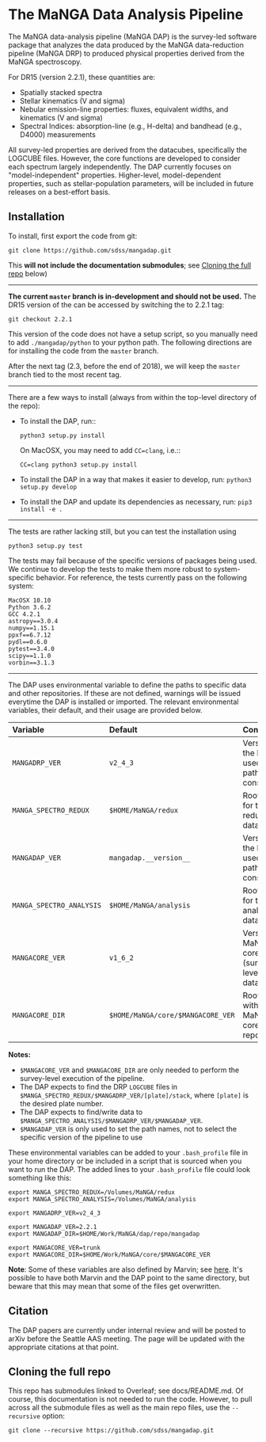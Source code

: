 # The MaNGA Data Analysis Pipeline

The MaNGA data-analysis pipeline (MaNGA DAP) is the survey-led software
package that analyzes the data produced by the MaNGA data-reduction
pipeline (MaNGA DRP) to produced physical properties derived from the
MaNGA spectroscopy.

For DR15 (version 2.2.1), these quantities are:

 - Spatially stacked spectra
 - Stellar kinematics (V and sigma)
 - Nebular emission-line properties: fluxes, equivalent widths, and
   kinematics (V and sigma)
 - Spectral Indices: absorption-line (e.g., H-delta) and bandhead (e.g.,
   D4000) measurements 

All survey-led properties are derived from the datacubes, specifically
the LOGCUBE files. However, the core functions are developed to consider
each spectrum largely independently. The DAP currently focuses on
"model-independent" properties. Higher-level, model-dependent
properties, such as stellar-population parameters, will be included in
future releases on a best-effort basis. 

## Installation

To install, first export the code from git:

`git clone https://github.com/sdss/mangadap.git`

This **will not include the documentation submodules**; see [Cloning the
full repo](#cloning-the-full-repo) below)

---

**The current `master` branch is in-development and should not be used.**
The DR15 version of the can be accessed by switching the to 2.2.1 tag:

`git checkout 2.2.1`

This version of the code does not have a setup script, so you manually
need to add `./mangadap/python` to your python path.  The following
directions are for installing the code from the `master` branch.

After the next tag (2.3, before the end of 2018), we will keep the
`master` branch tied to the most recent tag.

----

There are a few ways to install (always from within the top-level
directory of the repo):

 - To install the DAP, run::
    
    `python3 setup.py install`

   On MacOSX, you may need to add `CC=clang`, i.e.::
   
    `CC=clang python3 setup.py install`

 - To install the DAP in a way that makes it easier to develop, run:
   `python3 setup.py develop`
 - To install the DAP and update its dependencies as necessary, run:
   `pip3 install -e .`

----

The tests are rather lacking still, but you can test the installation
using

`python3 setup.py test`

The tests may fail because of the specific versions of packages being
used.  We continue to develop the tests to make them more robust to
system-specific behavior.  For reference, the tests currently pass on
the following system:

```
MacOSX 10.10
Python 3.6.2
GCC 4.2.1
astropy==3.0.4
numpy==1.15.1
ppxf==6.7.12
pydl==0.6.0
pytest==3.4.0
scipy==1.1.0
vorbin==3.1.3
```

----

The DAP uses environmental variable to define the paths to specific data
and other repositories.  If these are not defined, warnings will be
issued everytime the DAP is installed or imported.  The relevant
environmental variables, their default, and their usage are provided
below.

|                 Variable |                           Default |                                       Comments |
|:------------------------ |:--------------------------------- |:---------------------------------------------- |
| `MANGADRP_VER`           | `v2_4_3`                          | Version of the DRP, used for path construction |
| `MANGA_SPECTRO_REDUX`    | `$HOME/MaNGA/redux`               | Root path for the reduced data                 |
| `MANGADAP_VER`           | `mangadap.__version__`            | Version of the DAP, used for path construction |
| `MANGA_SPECTRO_ANALYSIS` | `$HOME/MaNGA/analysis`            | Root path for the analysis data                |
| `MANGACORE_VER`          | `v1_6_2`                          | Version of MaNGA core (survey-level meta data) |
| `MANGACORE_DIR`          | `$HOME/MaNGA/core/$MANGACORE_VER` | Root path with the MaNGA core repository       |

**Notes:**
 - `$MANGACORE_VER` and `$MANGACORE_DIR` are only needed to perform the
   survey-level execution of the pipeline.
 - The DAP expects to find the DRP `LOGCUBE` files in
   `$MANGA_SPECTRO_REDUX/$MANGADRP_VER/[plate]/stack`, where `[plate]`
   is the desired plate number.
 - The DAP expects to find/write data to
   `$MANGA_SPECTRO_ANALYSIS/$MANGADRP_VER/$MANGADAP_VER`.
 - `$MANGADAP_VER` is only used to set the path names, not to select the
   specific version of the pipeline to use

These environmental variables can be added to your `.bash_profile` file
in your home directory or be included in a script that is sourced when
you want to run the DAP.  The added lines to your `.bash_profile` file
could look something like this:

```
export MANGA_SPECTRO_REDUX=/Volumes/MaNGA/redux
export MANGA_SPECTRO_ANALYSIS=/Volumes/MaNGA/analysis

export MANGADRP_VER=v2_4_3

export MANGADAP_VER=2.2.1
export MANGADAP_DIR=$HOME/Work/MaNGA/dap/repo/mangadap

export MANGACORE_VER=trunk
export MANGACORE_DIR=$HOME/Work/MaNGA/core/$MANGACORE_VER
```

**Note**: Some of these variables are also defined by Marvin; see
[here](https://sdss-marvin.readthedocs.io/en/stable/installation.html).
It's possible to have both Marvin and the DAP point to the same
directory, but beware that this may mean that some of the files get
overwritten.

## Citation

The DAP papers are currently under internal review and will be posted to
arXiv before the Seattle AAS meeting.  The page will be updated with the
appropriate citations at that point.

## Cloning the full repo

This repo has submodules linked to Overleaf; see docs/README.md.  Of
course, this documentation is not needed to run the code.  However, to
pull across all the submodule files as well as the main repo files, use
the `--recursive` option:

`git clone --recursive https://github.com/sdss/mangadap.git`



